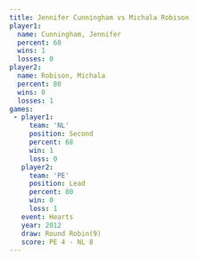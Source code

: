```yaml
---
title: Jennifer Cunningham vs Michala Robison
player1:                    
  name: Cunningham, Jennifer
  percent: 68               
  wins: 1                   
  losses: 0                 
player2:                    
  name: Robison, Michala    
  percent: 80               
  wins: 0                   
  losses: 1                 
games:
 - player1:          
     team: 'NL'      
     position: Second
     percent: 68     
     win: 1          
     loss: 0         
   player2:        
     team: 'PE'    
     position: Lead
     percent: 80   
     win: 0        
     loss: 1       
   event: Hearts       
   year: 2012          
   draw: Round Robin(9)
   score: PE 4 - NL 8  
---
```

